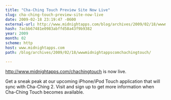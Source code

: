 ```yaml
---
title: "Cha-Ching Touch Preview Site Now Live"
slug: cha-ching-touch-preview-site-now-live
date: 2009-02-18 23:19:47 -0600
external-url: http://www.midnightapps.com/blog/archives/2009/02/18/wwwmidnightappscomchachingtouch/
hash: 7acbb67481e0983abffd58a43f9b9382
year: 2009
month: 02
scheme: http
host: www.midnightapps.com
path: /blog/archives/2009/02/18/wwwmidnightappscomchachingtouch/

---
```


http://www.midnightapps.com/chachingtouch is now live.
 



Get a sneak peak at our upcoming iPhone/iPod Touch application that will sync with Cha-Ching 2.
Visit and sign up to get more information when Cha-Ching Touch becomes available.
